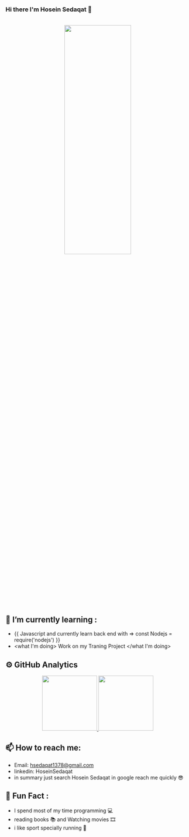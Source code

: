### Hi there I'm Hosein Sedaqat 👋

<br>

<div align="center">
  <img width="60%" height="40%" src="https://i.imgur.com/8MupZHY.gif" />
</div>
  
<br> 

## 🌱 I’m currently learning :
 * {{ Javascript and currently learn back end with => const Nodejs = require('nodejs') }}
 * <what I'm doing> Work on my Traning Project  </what I'm doing>

## ⚙️ GitHub Analytics
<p align="center">
  <a href="https://github.com/hsedaqat1378">
<img height="150em" src="https://github-readme-stats.vercel.app/api/top-langs/?username=hsedaqat1378&layout=compact&theme=material-palenight&langs_count=12" />
<img height="150em" src="https://github-readme-stats.vercel.app/api?username=hsedaqat1378&show_icons=true&include_all_commits=true&theme=material-palenight" />
  </a>
</p>
	
## 📫 How to reach me: 
* Email: hsedaqat1378@gmail.com 
* linkedin: HoseinSedaqat
* in summary just search Hosein Sedaqat in google reach me quickly 😎 

## 🐠 Fun Fact : 
* I spend most of my time programming 💻 
* reading books 📚 and Watching movies 🎞 
* i like sport specially running 🏃‍ 


